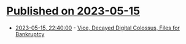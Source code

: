 # [Published on 2023-05-15](index.md)

* [2023-05-15, 22:40:00](https://news.slashdot.org/story/23/05/15/2058204/vice-decayed-digital-colossus-files-for-bankruptcy?utm_source=rss1.0mainlinkanon&utm_medium=feed) - [Vice, Decayed Digital Colossus, Files for Bankruptcy](https://news.slashdot.org/story/23/05/15/2058204/vice-decayed-digital-colossus-files-for-bankruptcy?utm_source=rss1.0mainlinkanon&utm_medium=feed)
